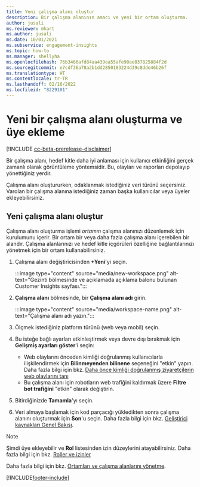 ```yaml
---
title: Yeni çalışma alanı oluştur
description: Bir çalışma alanının amacı ve yeni bir ortam oluşturma.
author: jusali
ms.reviewer: mhart
ms.author: jusali
ms.date: 10/01/2021
ms.subservice: engagement-insights
ms.topic: how-to
ms.manager: shellyha
ms.openlocfilehash: 76b3466afd84aa439ea55afe90ae037825884f2d
ms.sourcegitcommit: e7cdf36a78a2b1dd2850183224d39c8dde46b26f
ms.translationtype: HT
ms.contentlocale: tr-TR
ms.lasthandoff: 02/16/2022
ms.locfileid: "8229101"
---
```

# <a name="create-a-new-workspace-and-add-members"></a>Yeni bir çalışma alanı oluşturma ve üye ekleme

[!INCLUDE [cc-beta-prerelease-disclaimer](includes/cc-beta-prerelease-disclaimer.md)]

Bir çalışma alanı, hedef kitle daha iyi anlaması için kullanıcı etkinliğini gerçek zamanlı olarak görüntüleme yöntemsidir. Bu, olayları ve raporları depolayıp yönettiğiniz yerdir.

Çalışma alanı oluştururken, odaklanmak istediğiniz veri türünü seçersiniz. Varolan bir çalışma alanına istediğiniz zaman başka kullanıcılar veya üyeler ekleyebilirsiniz. 

## <a name="create-a-new-workspace"></a>Yeni çalışma alanı oluştur

Çalışma alanı oluşturma işlemi *ortamın* çalışma alanınızı düzenlemek için kurulumunu içerir. Bir ortam bir veya daha fazla çalışma alanı içerebilen bir alandır. Çalışma alanlarınızı ve hedef kitle içgörüleri özelliğine bağlantılarınızı yönetmek için bir ortam kullanabilirsiniz.

1. Çalışma alanı değiştiricisinden **+Yeni**'yi seçin.

   :::image type="content" source="media/new-workspace.png" alt-text="Gezinti bölmesinde ve açıklamada açıklama balonu bulunan Customer Insights sayfası.":::

1. **Çalışma alanı** bölmesinde, bir **Çalışma alanı adı** girin.

   :::image type="content" source="media/workspace-name.png" alt-text="Çalışma alanı adı yazın.":::

1. Ölçmek istediğiniz platform türünü (web veya mobil) seçin.

1. Bu isteğe bağlı ayarları etkinleştirmek veya devre dışı bırakmak için **Gelişmiş ayarları göster**'i seçin:

   - Web olaylarını önceden kimliği doğrulanmış kullanıcılarla ilişkilendirmek için **Bilinmeyenden bilinene** seçeneğini "etkin" yapın. Daha fazla bilgi için bkz. [Daha önce kimliği doğrulanmış ziyaretçilerin web olaylarını tanı](unknown-to-known.md)
   - Bu çalışma alanı için robotların web trafiğini kaldırmak üzere **Filtre bot trafiğini** "etkin" olarak değiştirin. 

1. Bitirdiğinizde **Tamamla**'yı seçin. 

1. Veri almaya başlamak için kod parçacığı yükledikten sonra çalışma alanını oluşturmak için **Son**'u seçin. Daha fazla bilgi için bkz. [Geliştirici kaynakları Genel Bakışı](developer-resources.md).

> [!NOTE]
> Şimdi üye ekleyebilir ve **Rol** listesinden izin düzeylerini atayabilirsiniz. Daha fazla bilgi için bkz. [Roller ve izinler](user-roles.md) 

Daha fazla bilgi için bkz. [Ortamları ve çalışma alanlarını yönetme](manage-environments-workspaces.md).


[!INCLUDE[footer-include](../includes/footer-banner.md)]
